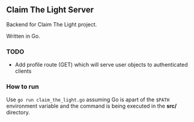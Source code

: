 ## Claim The Light Server
Backend for Claim The Light project.

Written in Go.

### TODO
* Add profile route (GET) which will serve user objects to authenticated clients

### How to run
Use `go run claim_the_light.go` assuming Go is apart of the `$PATH` environment variable
and the command is being executed in the **src/** directory.